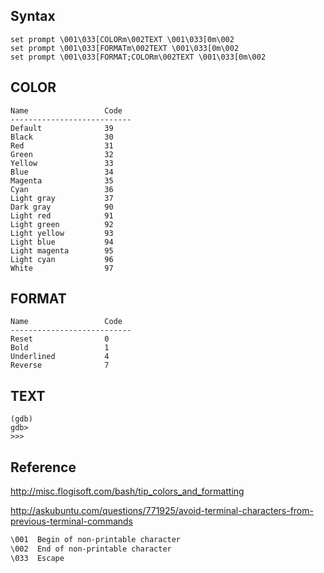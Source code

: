 ## Syntax

```shell
set prompt \001\033[COLORm\002TEXT \001\033[0m\002
set prompt \001\033[FORMATm\002TEXT \001\033[0m\002
set prompt \001\033[FORMAT;COLORm\002TEXT \001\033[0m\002
```

## COLOR

```shell
Name                 Code
---------------------------
Default              39
Black                30
Red                  31
Green                32
Yellow               33
Blue                 34
Magenta              35
Cyan                 36
Light gray           37
Dark gray            90
Light red            91
Light green          92
Light yellow         93
Light blue           94
Light magenta        95
Light cyan           96
White                97
```

## FORMAT

```shell
Name                 Code
---------------------------
Reset                0
Bold                 1
Underlined           4
Reverse              7
```

## TEXT

```shell
(gdb)
gdb>
>>>
```

## Reference

http://misc.flogisoft.com/bash/tip_colors_and_formatting

http://askubuntu.com/questions/771925/avoid-terminal-characters-from-previous-terminal-commands

```txt
\001  Begin of non-printable character
\002  End of non-printable character
\033  Escape
```